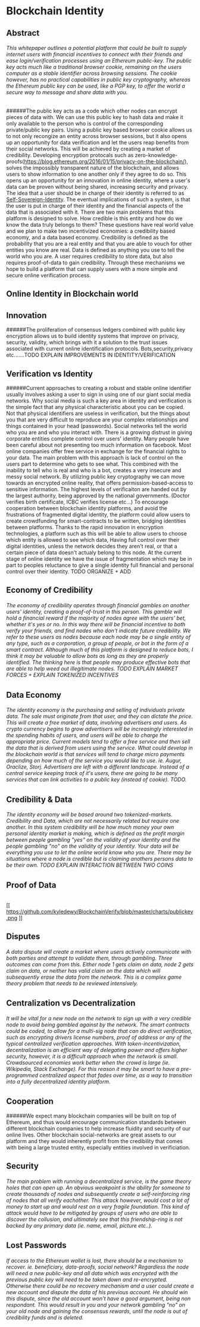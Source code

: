 # Blockchain Identity


## Abstract
###### This whitepaper outlines a potential platform that could be built to supply internet users with financial incentives to connect with their friends and ease login/verification processes using an Ethereum public-key. The public key acts much like a traditional browser cookie, remaining on the users computer as a stable identifier across browsing sessions. The cookie however, has no practical capabilities in public key cryptography, whereas the Ethereum public key can be used, like a PGP key, to offer the world a secure way to message and share data with you. 
######The public key acts as a code which other nodes can encrypt pieces of data with. We can use this public key to hash data and make it only available to the person who is control of the corresponding private/public key pairs. Using a public key based browser cookie allows us to not only recongize an entity across browser sessions, but it also opens up an opportunity for data verification and let the users reap benefits from their social networks. This will be achieved by creating a market of credibility. Developing encryption protocals such as zero-knowledge-proofs(https://blog.ethereum.org/2016/01/15/privacy-on-the-blockchain/), solves the impossibly transparent nature of the blockchain, and allows users to show information to one another only if they agree to do so. This opens up an opportunity for an innovation in online identity, where a user's data can be proven without being shared, increasing security and privacy. The idea that a user should be in charge of their identity is referred to as [Self-Sovereign-Identity](http://www.coindesk.com/path-self-sovereign-identity/). The eventual implications of such a system, is that the user is put in charge of their identity and the financial aspects of the data that is associated with it. There are two main problems that this platform is designed to solve. How credible is this entity and how do we know the data truly belongs to them? These questions have real world value and we plan to make two incentivized economies: a credibility based economy, and a data based economy. Credibility is defined as the probability that you are a real entity and that you are able to vouch for other entities you know are real. Data is defined as anything you use to tell the world who you are. A user requires credibility to store data, but also requires proof-of-data to gain credibility. Through these mechanisms we hope to build a platform that can supply users with a more simple and secure online verification process. 

## Online Identity in Blockchain world
###### 
## Innovation
######The proliferation of consensus ledgers combined with public key encryption allows us to build identity systems that improve on privacy, security, validity, which brings with it a solution to the trust issues associated with current online identification protocols. Bots,security,privacy etc.......TODO EXPLAIN IMPROVEMENTS IN IDENTITY/VERIFICATION

## Verification vs Identity
######Current approaches to creating a robust and stable online identifier usually involves asking a user to sign in using one of our giant social media networks. Why social media is such a key area in identity and verification is the simple fact that any physical characteristic about you can be copied. Not that physical identifiers are useless in verification, but the things about you that are very difficult to reproduce are your complex relationships and things contained in your head (passwords). Social networks tell the world who you are and who you interact with. There is a growing distrust in giving corporate entities complete control over users' identity. Many people have been careful about not presenting too much information on facebook. Most online companies offer free service in exchange for the financial rights to your data. The main problem with this approach is lack of control on the users part to determine who gets to see what. This combined with the inability to tell who is real and who is a bot, creates a very insecure and messy social network. By utilizing public key cryptography we can move towards an encrypted online reality, that offers permission-based-access to sensitive information. 
The highest levels of verificaiton are handed out by the largest authority, being approved by the national governments. (Doctor verifies birth certificate, ICBC verifies license etc...) To encourage cooperation between blockchain identity platforms, and avoid the frustrations of fragmented digital identity, the platform could allow users to create crowdfunding for smart-contracts to be written, bridging identities between platforms. Thanks to the rapid innovation in encryption technologies, a platform such as this will be able to allow users to choose which entity is allowed to see which data, Having full control over their digital identities, unless the network decides they aren't real, or that a certain piece of data doesn't actualy belong to this node. At the current stage of online identity we have the issue of fragmentation which may be in part to peoples reluctance to give a single identity full financial and personal control over their identity. TODO ORGANIZE + ADD

## Economy of Credibility
###### The economy of credibility operates through financial gambles on another users' identity, creating a proof-of-trust in this person. This gamble will hold a financial reward if the majority of nodes agree with the users' bet, whether it's yes or no. In this way there will be financial incentive to both verify your friends, and find nodes who don't indicate future credibility.  We refer to these users as nodes because each node may be a single entity of any type, such as a corporation, a group of people, or bot in the form of a smart contract. Although much of this platform is designed to reduce bots, I think it may be valuable to allow bots as long as they are properly identified. The thinking here is that people may produce effective bots that are able to help weed out illegitimate nodes.  TODO EXPLAIN MARKET FORCES + EXPLAIN TOKENIZED INCENTIVES

## Data Economy
###### The identity economy is the purchasing and selling of individuals private data. The sale must originate from that user, and they can dictate the price. This will create a free market of data, involving advertisers and users. As crypto currency begins to grow advertisers will be increasingly interested in the spending habits of users, and users will be able to charge the appropriate price. Current models tend to offer a free service and then sell the data that is derived from users using the service. What could develop in the blockchain world is that services will tend to charge micro payments depending on how much of the service you would like to use. ie. Augur, Oraclize, Storj. Advertisers are left with a different landscape. Instead of a central service keeping track of it's users, there are going to be many services that can link activities to a public key (instead of cookie). TODO. 


## Credibility & Data
###### The identity economy will be based around two tokenized-markets. Credibility and Data, which are not necessarily related but require one another. In this system credibility will be how much money your own personal identity market is making, which is defined as the profit margin between people gambling "yes" on the validity of your identity and the people gambling "no" on the validity of your identity. Your data will be everything you use to let the online world know who you are. There may be situations where a node is credible but is claiming anothers persons data to be their own. TODO EXPLAIN INTERACTION BETWEEN TWO COINS

## Proof of Data 
######
[[  https://github.com/kyledewy/BlockchainVerify/blob/master/charts/publickey.png ]]

## Disputes
###### A data dispute will create a market where users actively communicate with both parties and attempt to validate them, through gambling. Three outcomes can come from this. Either node 1 gets claim on data, node 2 gets claim on data, or neither has valid claim on the data which will subsequently erase the data from the network. This is a complex game theory problem that needs to be reviewed intensively. 

## Centralization vs Decentralization
###### It will be vital for a new node on the network to sign up with a very credible node to avoid being gambled against by the network. The smart contracts could be coded, to allow for a multi-sig node that can do direct verification, such as encrypting drivers license numbers, proof of address or any of the typical centralized verification approaches. With token-incentivization, decentralization is an efficient way of delegating power and offers higher security, however, it is a difficult approach when the network is small. Crowdsourced economies work better when the crowd is large (ie. Wikipedia, Stack Exchange). For this reason it may be smart to have a pre-programmed centralized aspect that fades over time, as a way to transition into a fully decentralized identity platform. 

## Cooperation
######We expect many blockchain companies will be built on top of Ethereum, and thus would encourage communication standards between different blockchain companies to help increase fluidity and security of our online lives. Other blockchain social-networks are great assets to our platform and they would inherently profit from the credibility that comes with being a large trusted entity, especially entities involved in verificiation.

## Security 
###### The main problem with running a decentralized service, is the game theory holes that can open up. An obvious weakpoint is the ability for someone to create thousands of nodes and subsequently create a self-reinforcing ring of nodes that all verify eachother. This attack however, would cost a lot of money to start up and would rest on a very fragile foundation. This kind of attack would have to be mitigated by groups of users who are able to discover the collusion, and ultimately see that this friendship-ring is not backed by any primary data (ie. name, email, picture etc..). 

## Lost Passwords
###### If access to the Ethereum wallet is lost, there should be a mechanism to recover. ie. beneficiary, data-proofs, social network? Regardless the node will need a new public-key and all data which was encrypted with the previous public key will need to be taken down and re-encrypted. Otherwise there could be no recovery mechanism and a user could create a new account and dispute the data of his previous account. He should win this dispute, since the old account won't have a good argument, being non respondant. This would result in you and your network gambling "no" on your old node and gaining the consensus rewards, until the node is out of credibility funds and is deleted. 